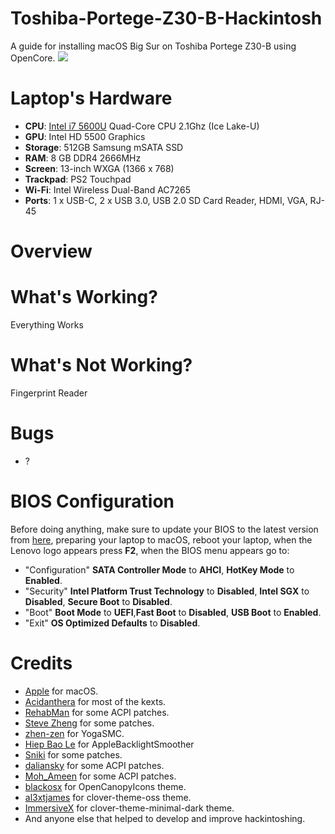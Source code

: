 # Toshiba-Portege-Z30-B-Hackintosh


A guide for installing macOS Big Sur on Toshiba Portege Z30-B using OpenCore.
![](Images/Screenshot.png)


# Laptop's Hardware 
- <b>CPU</b>: [Intel i7 5600U](https://ark.intel.com/content/www/id/id/ark/products/91157/intel-core-i3-6006u-processor-3m-cache-2-00-ghz.html) Quad-Core CPU 2.1Ghz (Ice Lake-U)
- <b>GPU</b>: Intel HD 5500 Graphics 
- <b>Storage</b>: 512GB Samsung mSATA SSD
- <b>RAM</b>: 8 GB DDR4 2666MHz
- <b>Screen</b>: 13-inch WXGA (1366 x 768)
- <b>Trackpad</b>: PS2 Touchpad
- <b>Wi-Fi</b>: Intel Wireless Dual-Band AC7265
- <b>Ports</b>: 1 x USB-C, 2 x USB 3.0, USB 2.0 SD Card Reader, HDMI, VGA, RJ-45

# Overview 

# What's Working?
Everything Works 

# What's Not Working?
Fingerprint Reader

# Bugs
- ?

# BIOS Configuration
Before doing anything, make sure to update your BIOS to the latest version from [here](https://pcsupport.lenovo.com/us/en/products/laptops-and-netbooks/300-series/320-14ikb/downloads/ds121587), preparing your laptop to macOS, reboot your laptop, when the Lenovo logo appears press <b>F2</b>, when the BIOS menu appears go to: 
- "Configuration" <b>SATA Controller Mode</b> to <b>AHCI</b>, <b>HotKey Mode</b> to <b>Enabled</b>.
- "Security" <b>Intel Platform Trust Technology</b> to <b>Disabled</b>, <b>Intel SGX</b> to <b>Disabled</b>, <b>Secure Boot</b> to <b>Disabled</b>.
- "Boot" <b>Boot Mode</b> to <b>UEFI</b>,<b>Fast Boot</b> to <b>Disabled</b>, <b>USB Boot</b> to <b>Enabled</b>.
- "Exit" <b>OS Optimized Defaults</b> to <b>Disabled</b>.


# Credits
- [Apple](https://www.apple.com) for macOS.
- [Acidanthera](https://github.com/acidanthera) for most of the kexts.
- [RehabMan](https://github.com/RehabMan) for some ACPI patches.
- [Steve Zheng](https://github.com/stevezhengshiqi) for some patches.
- [zhen-zen](https://github.com/zhen-zen) for YogaSMC.
- [Hiep Bao Le](https://github.com/hieplpvip) for AppleBacklightSmoother
- [Sniki](https://github.com/Sniki) for some patches.
- [daliansky](https://github.com/daliansky) for some ACPI patches.
- [Moh_Ameen](https://github.com/ameenjuz) for some ACPI patches.
- [blackosx](https://github.com/blackosx/OpenCanopyIcons) for OpenCanopyIcons theme.
- [al3xtjames](https://github.com/al3xtjames) for clover-theme-oss theme.
- [ImmersiveX](https://github.com/ImmersiveX) for clover-theme-minimal-dark theme.
- And anyone else that helped to develop and improve hackintoshing.
